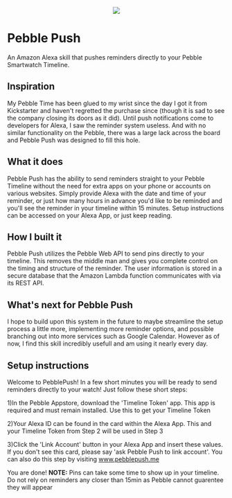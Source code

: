 <p align="center">
  <img src="http://i.imgur.com/LZXqrgZ.png">
</p>

# Pebble Push
An Amazon Alexa skill that pushes reminders directly to your Pebble Smartwatch Timeline.


## Inspiration 
My Pebble Time has been glued to my wrist since the day I got it from Kickstarter and haven't regretted the purchase since (though it is sad to see the company closing its doors as it did). Until push notifications come to developers for Alexa, I saw the reminder system useless. And with no similar functionality on the Pebble, there was a large lack across the board and Pebble Push was designed to fill this hole.

## What it does
Pebble Push has the ability to send reminders straight to your Pebble Timeline without the need for extra apps on your phone or accounts on various websites. Simply provide Alexa with the date and time of your reminder, or just how many hours in advance you'd like to be reminded and you'll see the reminder in your timeline within 15 minutes. Setup instructions can be accessed on your Alexa App, or just keep reading.

## How I built it
Pebble Push utilizes the Pebble Web API to send pins directly to your timeline. This removes the middle man and gives you complete control on the timing and structure of the reminder. The user information is stored in a secure database that the Amazon Lambda function communicates with via its REST API.

## What's next for Pebble Push
I hope to build upon this system in the future to maybe streamline the setup process a little more, implementing more reminder options, and possible branching out into more services such as Google Calendar. However as of now, I find this skill incredibly usefull and am using it nearly every day.

## Setup instructions
Welcome to PebblePush! In a few short minutes you will be ready to send reminders directly to your watch! Just follow these short steps:

1)In the Pebble Appstore, download the 'Timeline Token' app. This app is required and must remain installed. Use this to get your Timeline Token

2)Your Alexa ID can be found in the card within the Alexa App. This and your Timeline Token from Step 2 will be used in Step 3

3)Click the 'Link Account' button in your Alexa App and insert these values. If you don't see this card, please say 'ask Pebble Push to link account'. You can also do this step by visiting www.pebblepush.me

You are done! **NOTE:** Pins can take some time to show up in your timeline. Do not rely on reminders any closer than 15min as Pebble cannot guarentee they will appear
